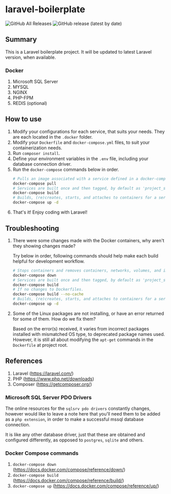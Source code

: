 # laravel-boilerplate
![GitHub All Releases](https://img.shields.io/github/downloads/brifiction/laravel-boilerplate/total?style=for-the-badge) ![GitHub release (latest by date)](https://img.shields.io/github/v/release/brifiction/laravel-boilerplate?style=for-the-badge)

## Summary
This is a Laravel boilerplate project. It will be updated to latest Laravel version, when available.

### Docker
1. Microsoft SQL Server
1. MYSQL
1. NGINX
1. PHP-FPM
1. REDIS (optional)

## How to use

1. Modify your configurations for each service, that suits your needs. They are each located in the ``.docker`` folder.
1. Modify your ``Dockerfile`` and ``docker-compose.yml`` files, to suit your containerization needs.
1. Run ``composer install``.
1. Define your environment variables in the ``.env`` file, including your database connection driver.
1. Run the ``docker-compose`` commands below in order.
   ```bash
   # Pulls an image associated with a service defined in a docker-compose.yml or docker-stack.yml file, but does not start containers based on those images.
   docker-compose pull
   # Services are built once and then tagged, by default as 'project_service'.
   docker-compose build
   # Builds, (re)creates, starts, and attaches to containers for a service, also as 'Detached mode'.
   docker-compose up -d
   ```
1. That's it! Enjoy coding with Laravel!

## Troubleshooting
1. There were some changes made with the Docker containers, why aren't they showing changes made?
   
   Try below in order, following commands should help make each build helpful for development workflow.
   ```bash
   # Stops containers and removes containers, networks, volumes, and images created by up.
   docker-compose down
   # Services are built once and then tagged, by default as 'project_service'.
   docker-compose build
   # If no changes to Dockerfiles.
   docker-compose build --no-cache
   # Builds, (re)creates, starts, and attaches to containers for a service, also as 'Detached mode'.
   docker-compose up -d
   ```
   
1. Some of the Linux packages are not installing, or have an error returned for some of them. How do we fix them?

   Based on the error(s) received, it varies from incorrect packages installed with mismatched OS type, to deprecated 
   package names used. However, it is still all about modifying the `apt-get` commands in the `Dockerfile` at project root.

## References
1. Laravel (https://laravel.com/)
1. PHP (https://www.php.net/downloads)
1. Composer (https://getcomposer.org/)

### Microsoft SQL Server PDO Drivers
The online resources for the ``sqlsrv pdo drivers`` constantly changes, however would like to leave a note here that 
you'll need them to be added as a ``php extension``, in order to make a successful mssql database connection.

It is like any other database driver, just that these are obtained and configured differently, as opposed to `postgres`,
`sqlite` and others.

### Docker Compose commands
1. ```docker-compose down``` (https://docs.docker.com/compose/reference/down/)
1. ```docker-compose build``` (https://docs.docker.com/compose/reference/build/)
1. ```docker-compose up``` (https://docs.docker.com/compose/reference/up/)


